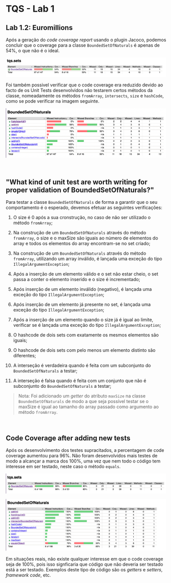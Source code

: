 # TQS - Lab 1

## Lab 1.2: Euromillions

Após a geração do *code coverage report* usando o plugin Jacoco, podemos concluir que o coverage para a classe `BoundedSetOfNaturals` é apenas de 54%, o que não é o ideal.

![Code coverage](./images/code_coverage_before_1.png)

Foi também possivel verificar que o code coverage era reduzido devido ao facto de os Unit Tests desenvolvidos não testarem certos métodos da classe, nomeadamente os métodos `fromArray`, `intersects`, `size` e `hashCode`, como se pode verificar na imagem seguinte.

![Code coverage details](./images/code_coverage_before_2.png)

</br>

## "What kind of unit test are worth writing for proper validation of BoundedSetOfNaturals?"

Para testar a classe `BoundedSetOfNaturals` de forma a garantir que o seu comportamento é o esperado, devemos efetuar as seguintes verificações:

1. O size é 0 após a sua cronstrução, no caso de não ser utilizado o método `fromArray`;

2. Na construção de um `BoundedSetOfNaturals` através do método `fromArray`, o size e o maxSize são iguais ao número de elementos do array e todos os elementos do array encontram-se no set criado;

3. Na construção de um `BoundedSetOfNaturals` através do método `fromArray`, utilizando um array inválido, é lançada uma exceção do tipo `IllegalArgumentException`;

4. Após a inserção de um elemento válido e o set não estar cheio, o set passa a conter o elemento inserido e o size é incrementado;

5. Após inserção de um elemento inválido (negativo), é lançada uma exceção do tipo `IllegalArgumentException`;

6. Após inserção de um elemento já presente no set, é lançada uma exceção do tipo `IllegalArgumentException`;

7. Após a inserção de um elemento quando o size já é igual ao limite, verificar se é lançada uma exceção do tipo `IllegalArgumentException`;

8. O hashcode de dois sets com exatamente os mesmos elementos são iguais;

9. O hashcode de dois sets com pelo menos um elemento distinto são diferentes;

10. A interseção é verdadeira quando é feita com um subconjunto do `BoundedSetOfNaturals` a testar;

11. A interseção é falsa quando é feita com um conjunto que não é subconjunto do `BoundedSetOfNaturals` a testar;

> Nota: Foi adicionado um *getter* do atributo `maxSize` na classe `BoundedSetOfNaturals` de modo a que seja possível testar se o maxSize é igual ao tamanho do array passado como argumento ao método `fromArray`.

</br>

## Code Coverage after adding new tests

Após os desenvolvimento dos testes supracitados, a percentagem de code coverage aumentou para 96%. Não foram desenvolvidos mais testes de modo a alcançar a marca dos 100%, uma vez que nem todo o código tem interesse em ser testado, neste caso o método `equals`.

![Code coverage](./images/code_coverage_after_1.png)

![Code coverage details](./images/code_coverage_after_2.png)

Em situações reais, não existe qualquer interesse em que o code coverage seja de 100%, pois isso signficaria que código que não deveria ser testado está a ser testado. Exemplos deste tipo de código são os *getters* e *setters*, *framework code*, etc.
